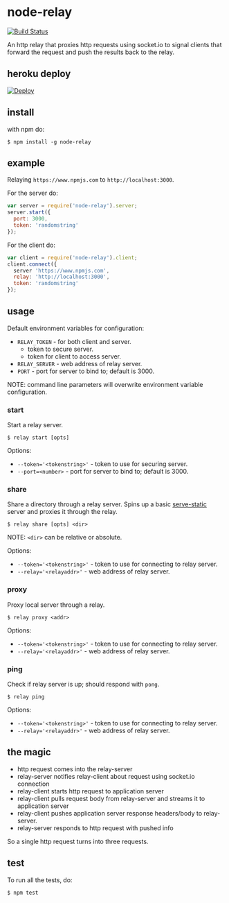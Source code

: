 # node-relay

[![Build Status](https://travis-ci.org/djblue/node-relay.svg?branch=master)](https://travis-ci.org/djblue/node-relay)

An http relay that proxies http requests using socket.io to
signal clients that forward the request and push the results
back to the relay.

## heroku deploy

[![Deploy](https://www.herokucdn.com/deploy/button.png)](https://heroku.com/deploy)


## install

with npm do:

    $ npm install -g node-relay

## example

Relaying `https://www.npmjs.com` to `http://localhost:3000`.

For the server do:

```javascript
var server = require('node-relay').server;
server.start({
  port: 3000,
  token: 'randomstring'
});
```

For the client do:

```javascript
var client = require('node-relay').client;
client.connect({
  server 'https://www.npmjs.com',
  relay: 'http://localhost:3000',
  token: 'randomstring'
});
```

## usage

Default environment variables for configuration:

- `RELAY_TOKEN` - for both client and server.
  - token to secure server.
  - token for client to access server.
- `RELAY_SERVER` - web address of relay server.
- `PORT` - port for server to bind to; default is 3000.

NOTE: command line parameters will overwrite environment
variable configuration.

### start

Start a relay server.

    $ relay start [opts]

Options:

- `--token='<tokenstring>'` - token to use for securing server.
- `--port=<number>` - port for server to bind to; default is
  3000.

### share

Share a directory through a relay server. Spins up a basic [serve-static](https://www.npmjs.com/package/serve-static) server and proxies it through the relay.

    $ relay share [opts] <dir>

NOTE: `<dir>` can be relative or absolute.

Options:

- `--token='<tokenstring>'` - token to use for connecting to relay server.
- `--relay='<relayaddr>'` - web address of relay server.

### proxy

Proxy local server through a relay.

    $ relay proxy <addr>

Options:

- `--token='<tokenstring>'` - token to use for connecting to relay server.
- `--relay='<relayaddr>'` - web address of relay server.

### ping

Check if relay server is up; should respond with `pong`.

    $ relay ping

Options:

- `--token='<tokenstring>'` - token to use for connecting to relay server.
- `--relay='<relayaddr>'` - web address of relay server.

## the magic

- http request comes into the relay-server
- relay-server notifies relay-client about request using
  socket.io connection
- relay-client starts http request to application server
- relay-client pulls request body from relay-server and streams
  it to application server
- relay-client pushes application server response headers/body
  to relay-server.
- relay-server responds to http request with pushed info

So a single http request turns into three requests.

## test

To run all the tests, do:

    $ npm test
